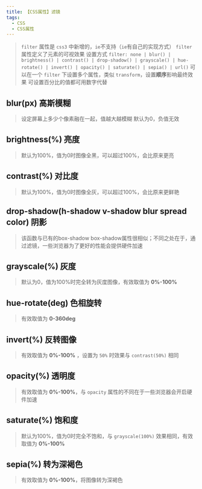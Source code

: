 ```yaml
---
title: 【CSS属性】滤镜
tags:
  - CSS
  - CSS属性
---
```


> `filter` 属性是 `css3` 中新增的，`ie`不支持（`ie`有自己的实现方式）
> `filter` 属性定义了元素的可视效果
> 设置方式 `filter: none | blur() | brightness() | contrast() | drop-shadow() | grayscale() | hue-rotate() | invert() | opacity() | saturate() | sepia() | url()`
> 可以在一个 `filter` 下设置多个属性，类似 `transform`，设置**顺序**影响最终效果
> 可设置百分比的值都可用数字代替

## blur(px) 高斯模糊
  > 设定屏幕上多少个像素融在一起，值越大越模糊
  > 默认为0，负值无效

## brightness(%) 亮度
  > 默认为100%，值为0时图像全黑，可以超过100%，会比原来更亮

## contrast(%) 对比度
  > 默认为100%，值为0时图像全灰，可以超过100%，会比原来更鲜艳

## drop-shadow(h-shadow v-shadow blur spread color) 阴影
  > 该函数与已有的box-shadow box-shadow属性很相似；不同之处在于，通过滤镜，一些浏览器为了更好的性能会提供硬件加速

## grayscale(%) 灰度
  > 默认为0，值为100%时完全转为灰度图像，有效取值为 **0%-100%** 

## hue-rotate(deg) 色相旋转
  > 有效取值为 **0-360deg** 

## invert(%) 反转图像
  > 有效取值为 **0%-100%** ，设置为 `50%` 时效果与 `contrast(50%)` 相同

## opacity(%) 透明度
 > 有效取值为 **0%-100%**，与 `opacity` 属性的不同在于一些浏览器会开启硬件加速

## saturate(%) 饱和度
  > 默认为100%，值为0时完全不饱和，与 `grayscale(100%)` 效果相同，有效取值为 **0%-100%** 

## sepia(%) 转为深褐色
  > 有效取值为 **0%-100%**，将图像转为深褐色